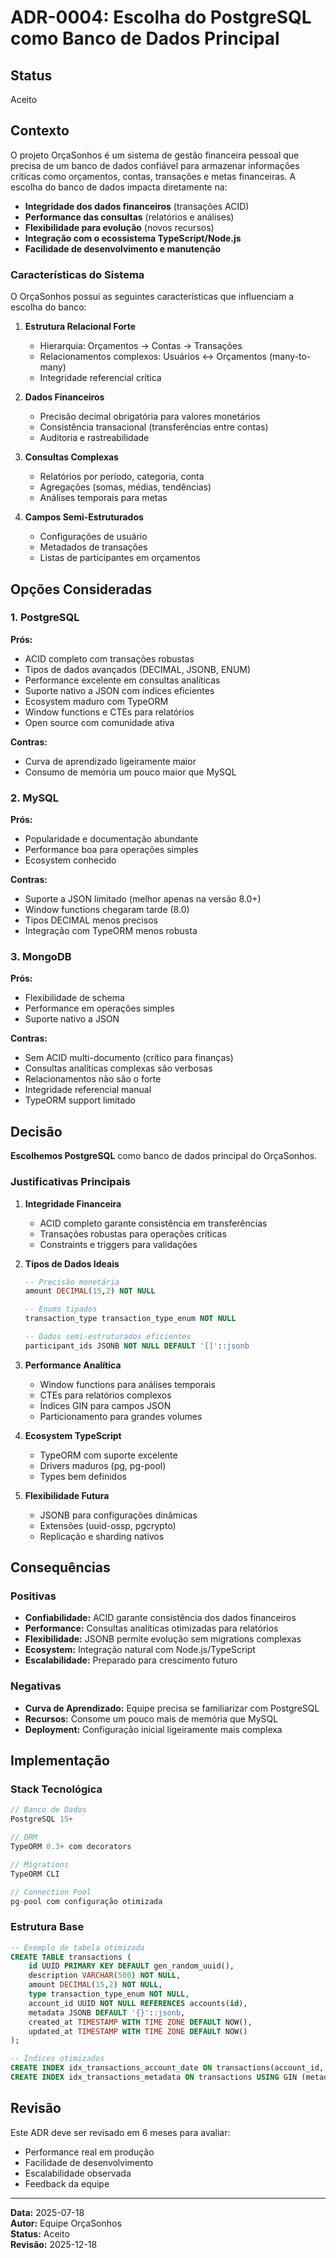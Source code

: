 # ADR-0004: Escolha do PostgreSQL como Banco de Dados Principal

## Status

Aceito

## Contexto

O projeto OrçaSonhos é um sistema de gestão financeira pessoal que precisa de um banco de dados confiável para armazenar informações críticas como orçamentos, contas, transações e metas financeiras. A escolha do banco de dados impacta diretamente na:

- **Integridade dos dados financeiros** (transações ACID)
- **Performance das consultas** (relatórios e análises)
- **Flexibilidade para evolução** (novos recursos)
- **Integração com o ecossistema TypeScript/Node.js**
- **Facilidade de desenvolvimento e manutenção**

### Características do Sistema

O OrçaSonhos possui as seguintes características que influenciam a escolha do banco:

1. **Estrutura Relacional Forte**

   - Hierarquia: Orçamentos → Contas → Transações
   - Relacionamentos complexos: Usuários ↔ Orçamentos (many-to-many)
   - Integridade referencial crítica

2. **Dados Financeiros**

   - Precisão decimal obrigatória para valores monetários
   - Consistência transacional (transferências entre contas)
   - Auditoria e rastreabilidade

3. **Consultas Complexas**

   - Relatórios por período, categoria, conta
   - Agregações (somas, médias, tendências)
   - Análises temporais para metas

4. **Campos Semi-Estruturados**
   - Configurações de usuário
   - Metadados de transações
   - Listas de participantes em orçamentos

## Opções Consideradas

### 1. PostgreSQL

**Prós:**

- ACID completo com transações robustas
- Tipos de dados avançados (DECIMAL, JSONB, ENUM)
- Performance excelente em consultas analíticas
- Suporte nativo a JSON com índices eficientes
- Ecosystem maduro com TypeORM
- Window functions e CTEs para relatórios
- Open source com comunidade ativa

**Contras:**

- Curva de aprendizado ligeiramente maior
- Consumo de memória um pouco maior que MySQL

### 2. MySQL

**Prós:**

- Popularidade e documentação abundante
- Performance boa para operações simples
- Ecosystem conhecido

**Contras:**

- Suporte a JSON limitado (melhor apenas na versão 8.0+)
- Window functions chegaram tarde (8.0)
- Tipos DECIMAL menos precisos
- Integração com TypeORM menos robusta

### 3. MongoDB

**Prós:**

- Flexibilidade de schema
- Performance em operações simples
- Suporte nativo a JSON

**Contras:**

- Sem ACID multi-documento (crítico para finanças)
- Consultas analíticas complexas são verbosas
- Relacionamentos não são o forte
- Integridade referencial manual
- TypeORM support limitado

## Decisão

**Escolhemos PostgreSQL** como banco de dados principal do OrçaSonhos.

### Justificativas Principais

1. **Integridade Financeira**

   - ACID completo garante consistência em transferências
   - Transações robustas para operações críticas
   - Constraints e triggers para validações

2. **Tipos de Dados Ideais**

   ```sql
   -- Precisão monetária
   amount DECIMAL(15,2) NOT NULL

   -- Enums tipados
   transaction_type transaction_type_enum NOT NULL

   -- Dados semi-estruturados eficientes
   participant_ids JSONB NOT NULL DEFAULT '[]'::jsonb
   ```

3. **Performance Analítica**

   - Window functions para análises temporais
   - CTEs para relatórios complexos
   - Índices GIN para campos JSON
   - Particionamento para grandes volumes

4. **Ecosystem TypeScript**

   - TypeORM com suporte excelente
   - Drivers maduros (pg, pg-pool)
   - Types bem definidos

5. **Flexibilidade Futura**
   - JSONB para configurações dinâmicas
   - Extensões (uuid-ossp, pgcrypto)
   - Replicação e sharding nativos

## Consequências

### Positivas

- **Confiabilidade:** ACID garante consistência dos dados financeiros
- **Performance:** Consultas analíticas otimizadas para relatórios
- **Flexibilidade:** JSONB permite evolução sem migrations complexas
- **Ecosystem:** Integração natural com Node.js/TypeScript
- **Escalabilidade:** Preparado para crescimento futuro

### Negativas

- **Curva de Aprendizado:** Equipe precisa se familiarizar com PostgreSQL
- **Recursos:** Consome um pouco mais de memória que MySQL
- **Deployment:** Configuração inicial ligeiramente mais complexa

## Implementação

### Stack Tecnológica

```typescript
// Banco de Dados
PostgreSQL 15+

// ORM
TypeORM 0.3+ com decorators

// Migrations
TypeORM CLI

// Connection Pool
pg-pool com configuração otimizada
```

### Estrutura Base

```sql
-- Exemplo de tabela otimizada
CREATE TABLE transactions (
    id UUID PRIMARY KEY DEFAULT gen_random_uuid(),
    description VARCHAR(500) NOT NULL,
    amount DECIMAL(15,2) NOT NULL,
    type transaction_type_enum NOT NULL,
    account_id UUID NOT NULL REFERENCES accounts(id),
    metadata JSONB DEFAULT '{}'::jsonb,
    created_at TIMESTAMP WITH TIME ZONE DEFAULT NOW(),
    updated_at TIMESTAMP WITH TIME ZONE DEFAULT NOW()
);

-- Índices otimizados
CREATE INDEX idx_transactions_account_date ON transactions(account_id, created_at);
CREATE INDEX idx_transactions_metadata ON transactions USING GIN (metadata);
```

## Revisão

Este ADR deve ser revisado em 6 meses para avaliar:

- Performance real em produção
- Facilidade de desenvolvimento
- Escalabilidade observada
- Feedback da equipe

---

**Data:** 2025-07-18  
**Autor:** Equipe OrçaSonhos  
**Status:** Aceito  
**Revisão:** 2025-12-18
